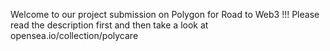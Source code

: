 Welcome to our project submission on Polygon for Road to Web3 !!! 
Please read the description first and then take a look at
opensea.io/collection/polycare
